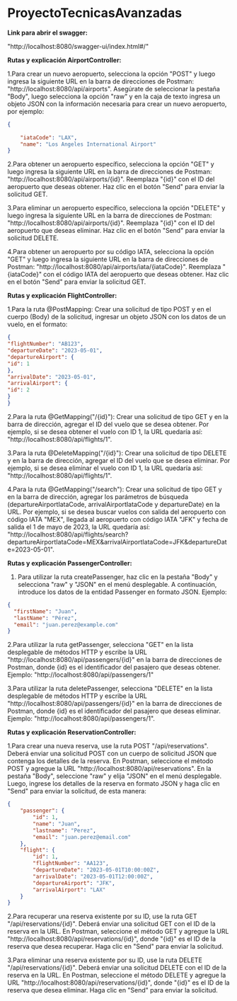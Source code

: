 # ProyectoTecnicasAvanzadas

**Link para abrir el swagger:**

"http://localhost:8080/swagger-ui/index.html#/"

**Rutas y explicación AirportController:**

1.Para crear un nuevo aeropuerto, selecciona la opción "POST" y luego ingresa la siguiente URL en la barra de direcciones de Postman: "http://localhost:8080/api/airports". Asegúrate de seleccionar la pestaña "Body", luego selecciona la opción "raw" y en la caja de texto ingresa un objeto JSON con la información necesaria para crear un nuevo aeropuerto, por ejemplo:

```json
{
   
    "iataCode": "LAX",
    "name": "Los Angeles International Airport"
}
```

2.Para obtener un aeropuerto específico, selecciona la opción "GET" y luego ingresa la siguiente URL en la barra de direcciones de Postman: "http://localhost:8080/api/airports/{id}". Reemplaza "{id}" con el ID del aeropuerto que deseas obtener. Haz clic en el botón "Send" para enviar la solicitud GET.

3.Para eliminar un aeropuerto específico, selecciona la opción "DELETE" y luego ingresa la siguiente URL en la barra de direcciones de Postman: "http://localhost:8080/api/airports/{id}". Reemplaza "{id}" con el ID del aeropuerto que deseas eliminar. Haz clic en el botón "Send" para enviar la solicitud DELETE.

4.Para obtener un aeropuerto por su código IATA, selecciona la opción "GET" y luego ingresa la siguiente URL en la barra de direcciones de Postman: "http://localhost:8080/api/airports/iata/{iataCode}". Reemplaza "{iataCode}" con el código IATA del aeropuerto que deseas obtener. Haz clic en el botón "Send" para enviar la solicitud GET.

**Rutas y explicación FlightController:**

1.Para la ruta @PostMapping: Crear una solicitud de tipo POST y en el cuerpo (Body) de la solicitud, ingresar un objeto JSON con los datos de un vuelo, en el formato:

```json
{
"flightNumber": "AB123",
"departureDate": "2023-05-01",
"departureAirport": {
"id": 1
},
"arrivalDate": "2023-05-01",
"arrivalAirport": {
"id": 2
}
}
```

2.Para la ruta @GetMapping("/{id}"): Crear una solicitud de tipo GET y en la barra de dirección, agregar el ID del vuelo que se desea obtener. Por ejemplo, si se desea obtener el vuelo con ID 1, la URL quedaría así: "http://localhost:8080/api/flights/1".

3.Para la ruta @DeleteMapping("/{id}"): Crear una solicitud de tipo DELETE y en la barra de dirección, agregar el ID del vuelo que se desea eliminar. Por ejemplo, si se desea eliminar el vuelo con ID 1, la URL quedaría así: "http://localhost:8080/api/flights/1".

4.Para la ruta @GetMapping("/search"): Crear una solicitud de tipo GET y en la barra de dirección, agregar los parámetros de búsqueda (departureAirportIataCode, arrivalAirportIataCode y departureDate) en la URL. Por ejemplo, si se desea buscar vuelos con salida del aeropuerto con código IATA "MEX", llegada al aeropuerto con código IATA "JFK" y fecha de salida el 1 de mayo de 2023, la URL quedaría así: "http://localhost:8080/api/flights/search?departureAirportIataCode=MEX&arrivalAirportIataCode=JFK&departureDate=2023-05-01".

**Rutas y explicación PassengerController:**

1. Para utilizar la ruta createPassenger, haz clic en la pestaña "Body" y selecciona "raw" y "JSON" en el menú desplegable. A continuación, introduce los datos de la entidad Passenger en formato JSON. Ejemplo:

```json
{
  "firstName": "Juan",
  "lastName": "Pérez",
  "email": "juan.perez@example.com"
}
```

2.Para utilizar la ruta getPassenger, selecciona "GET" en la lista desplegable de métodos HTTP y escribe la URL "http://localhost:8080/api/passengers/{id}" en la barra de direcciones de Postman, donde {id} es el identificador del pasajero que deseas obtener. Ejemplo: "http://localhost:8080/api/passengers/1"

3.Para utilizar la ruta deletePassenger, selecciona "DELETE" en la lista desplegable de métodos HTTP y escribe la URL "http://localhost:8080/api/passengers/{id}" en la barra de direcciones de Postman, donde {id} es el identificador del pasajero que deseas eliminar. Ejemplo: "http://localhost:8080/api/passengers/1".

**Rutas y explicación ReservationController:**

1.Para crear una nueva reserva, use la ruta POST "/api/reservations". Deberá enviar una solicitud POST con un cuerpo de solicitud JSON que contenga los detalles de la reserva. En Postman, seleccione el método POST y agregue la URL "http://localhost:8080/api/reservations". En la pestaña "Body", seleccione "raw" y elija "JSON" en el menú desplegable. Luego, ingrese los detalles de la reserva en formato JSON y haga clic en "Send" para enviar la solicitud, de esta manera:

```json
{
    "passenger": {
        "id": 1,
        "name": "Juan",
        "lastname": "Perez",
        "email": "juan.perez@email.com"
    },
    "flight": {
        "id": 1,
        "flightNumber": "AA123",
        "departureDate": "2023-05-01T10:00:00Z",
        "arrivalDate": "2023-05-01T12:00:00Z",
        "departureAirport": "JFK",
        "arrivalAirport": "LAX"
    }
}

```

2.Para recuperar una reserva existente por su ID, use la ruta GET "/api/reservations/{id}". Deberá enviar una solicitud GET con el ID de la reserva en la URL. En Postman, seleccione el método GET y agregue la URL "http://localhost:8080/api/reservations/{id}", donde "{id}" es el ID de la reserva que desea recuperar. Haga clic en "Send" para enviar la solicitud.

3.Para eliminar una reserva existente por su ID, use la ruta DELETE "/api/reservations/{id}". Deberá enviar una solicitud DELETE con el ID de la reserva en la URL. En Postman, seleccione el método DELETE y agregue la URL "http://localhost:8080/api/reservations/{id}", donde "{id}" es el ID de la reserva que desea eliminar. Haga clic en "Send" para enviar la solicitud.
